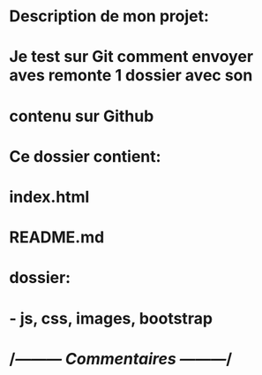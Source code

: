 Description de mon projet:
==========================

# Je test sur Git comment envoyer aves remonte 1 dossier avec son 
# contenu sur Github
# Ce dossier contient:
# index.html
# README.md
# dossier:
#  - js, css, images, bootstrap
# 	
# /*——— Commentaires ———*/